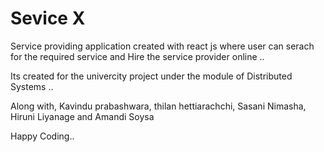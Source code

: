 # Sevice X  

Service providing application created with react js where user can serach for the required service and Hire the service provider online .. 



Its created for the univercity project under the module of Distributed Systems .. 

Along with, 
 Kavindu prabashwara,
 thilan hettiarachchi,
 Sasani Nimasha, 
 Hiruni Liyanage and
 Amandi Soysa  

Happy Coding.. 